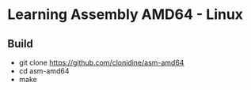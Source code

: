 # Learning Assembly AMD64 - Linux

## Build
- git clone https://github.com/clonidine/asm-amd64
- cd asm-amd64
- make